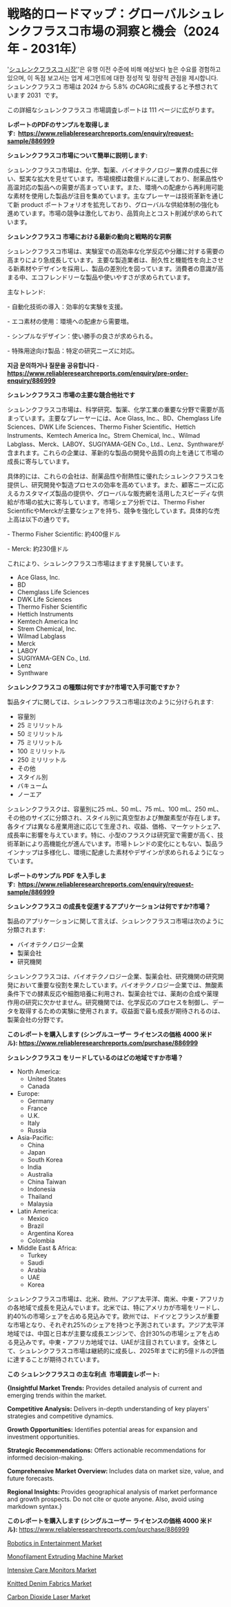 <p><h1>戦略的ロードマップ：グローバルシュレンクフラスコ市場の洞察と機会（2024年 - 2031年）</h1></p><p>'<a href="https://www.reliableresearchreports.com/schlenk-flasks-r886999?utm_campaign=107&utm_medium=36&utm_source=Github&utm_content=ia&utm_term=22102024&utm_id=schlenk-flasks">シュレンクフラスコ 시장'</a>'은 유행 이전 수준에 비해 예상보다 높은 수요를 경험하고 있으며, 이 독점 보고서는 업계 세그먼트에 대한 정성적 및 정량적 관점을 제시합니다. シュレンクフラスコ 市場は 2024 から 5.8% のCAGRに成長すると予想されています 2031&nbsp; です。</p>
<p>この詳細なシュレンクフラスコ 市場調査レポートは 111 ページに広がります。</p>
<p><strong>レポートのPDFのサンプルを取得します</strong><strong>:&nbsp;&nbsp;<a href="https://www.reliableresearchreports.com/enquiry/request-sample/886999?utm_campaign=107&utm_medium=36&utm_source=Github&utm_content=ia&utm_term=22102024&utm_id=schlenk-flasks">https://www.reliableresearchreports.com/enquiry/request-sample/886999</a></strong></p>
<p><strong>シュレンクフラスコ市場について簡単に説明します:</strong></p>
<p><p>シュレンクフラスコ市場は、化学、製薬、バイオテクノロジー業界の成長に伴い、堅実な拡大を見せています。市場規模は数億ドルに達しており、耐薬品性や高温対応の製品への需要が高まっています。また、環境への配慮から再利用可能な素材を使用した製品が注目を集めています。主なプレーヤーは技術革新を通じて新 product ポートフォリオを拡充しており、グローバルな供給体制の強化も進めています。市場の競争は激化しており、品質向上とコスト削減が求められています。</p></p>
<p><strong>シュレンクフラスコ 市場における最新の動向と戦略的な洞察</strong></p>
<p><p>シュレンクフラスコ市場は、実験室での高効率な化学反応や分離に対する需要の高まりにより急成長しています。主要な製造業者は、耐久性と機能性を向上させる新素材やデザインを採用し、製品の差別化を図っています。消費者の意識が高まる中、エコフレンドリーな製品や使いやすさが求められています。</p><p>主なトレンド:</p><p>- 自動化技術の導入：効率的な実験を支援。</p><p>- エコ素材の使用：環境への配慮から需要増。</p><p>- シンプルなデザイン：使い勝手の良さが求められる。</p><p>- 特殊用途向け製品：特定の研究ニーズに対応。</p></p>
<p><strong>지금 문의하거나 질문을 공유합니다</strong><strong>&nbsp;</strong>-<strong><a href="https://www.reliableresearchreports.com/enquiry/pre-order-enquiry/886999?utm_campaign=107&utm_medium=36&utm_source=Github&utm_content=ia&utm_term=22102024&utm_id=schlenk-flasks">https://www.reliableresearchreports.com/enquiry/pre-order-enquiry/886999</a></strong></p>
<p><strong>シュレンクフラスコ 市場の主要な競合他社です</strong></p>
<p><p>シュレンクフラスコ市場は、科学研究、製薬、化学工業の重要な分野で需要が高まっています。主要なプレーヤーには、Ace Glass, Inc.、BD、Chemglass Life Sciences、DWK Life Sciences、Thermo Fisher Scientific、Hettich Instruments、Kemtech America Inc。Strem Chemical, Inc.、Wilmad Labglass、Merck、LABOY、SUGIYAMA-GEN Co., Ltd.、Lenz、Synthwareが含まれます。これらの企業は、革新的な製品の開発や品質の向上を通じて市場の成長に寄与しています。</p><p>具体的には、これらの会社は、耐薬品性や耐熱性に優れたシュレンクフラスコを提供し、研究開発や製造プロセスの効率を高めています。また、顧客ニーズに応えるカスタマイズ製品の提供や、グローバルな販売網を活用したスピーディな供給が市場の拡大に寄与しています。市場シェア分析では、Thermo Fisher ScientificやMerckが主要なシェアを持ち、競争を強化しています。具体的な売上高は以下の通りです。 </p><p>- Thermo Fisher Scientific: 約400億ドル</p><p>- Merck: 約230億ドル</p><p>これにより、シュレンクフラスコ市場はますます発展しています。</p></p>
<p><ul><li>Ace Glass, Inc.</li><li>BD</li><li>Chemglass Life Sciences</li><li>DWK Life Sciences</li><li>Thermo Fisher Scientific</li><li>Hettich Instruments</li><li>Kemtech America Inc</li><li>Strem Chemical, Inc.</li><li>Wilmad Labglass</li><li>Merck</li><li>LABOY</li><li>SUGIYAMA-GEN Co., Ltd.</li><li>Lenz</li><li>Synthware</li></ul></p>
<p><strong>シュレンクフラスコ の種類は何ですか?市場で入手可能ですか？</strong></p>
<p>製品タイプに関しては、シュレンクフラスコ市場は次のように分けられます:</p>
<p><ul><li>容量別</li><li>25 ミリリットル</li><li>50 ミリリットル</li><li>75 ミリリットル</li><li>100 ミリリットル</li><li>250 ミリリットル</li><li>その他</li><li>スタイル別</li><li>バキューム</li><li>ノーエア</li></ul></p>
<p><p>シュレンクフラスクは、容量別に25 mL、50 mL、75 mL、100 mL、250 mL、その他のサイズに分類され、スタイル別に真空型および無酸素型が存在します。各タイプは異なる産業用途に応じて生産され、収益、価格、マーケットシェア、成長率に影響を与えています。特に、小型のフラスクは研究室で需要が高く、技術革新により高機能化が進んでいます。市場トレンドの変化にともない、製品ラインナップは多様化し、環境に配慮した素材やデザインが求められるようになっています。</p></p>
<p><strong>レポートのサンプル PDF を入手します:&nbsp;</strong><strong>&nbsp;<a href="https://www.reliableresearchreports.com/enquiry/request-sample/886999?utm_campaign=107&utm_medium=36&utm_source=Github&utm_content=ia&utm_term=22102024&utm_id=schlenk-flasks">https://www.reliableresearchreports.com/enquiry/request-sample/886999</a></strong></p>
<p><strong>シュレンクフラスコ の成長を促進するアプリケーションは何ですか?市場？</strong></p>
<p>製品のアプリケーションに関して言えば、シュレンクフラスコ市場は次のように分類されます:</p>
<p><ul><li>バイオテクノロジー企業</li><li>製薬会社</li><li>研究機関</li></ul></p>
<p><p>シュレンクフラスコは、バイオテクノロジー企業、製薬会社、研究機関の研究開発において重要な役割を果たしています。バイオテクノロジー企業では、無酸素条件下での酵素反応や細胞培養に利用され、製薬会社では、薬剤の合成や薬理作用の研究に欠かせません。研究機関では、化学反応のプロセスを制御し、データを取得するための実験に使用されます。収益面で最も成長が期待されるのは、製薬会社の分野です。</p></p>
<p><strong>このレポートを購入します (シングルユーザー ライセンスの価格 4000 米ドル):</strong><strong>&nbsp;<a href="https://www.reliableresearchreports.com/purchase/886999?utm_campaign=107&utm_medium=36&utm_source=Github&utm_content=ia&utm_term=22102024&utm_id=schlenk-flasks">https://www.reliableresearchreports.com/purchase/886999</a></strong></p>
<p><strong>シュレンクフラスコ をリードしているのはどの地域ですか市場？</strong></p>
<p><ul>
    <li>
        North America:
        <ul>
            <li>United States</li>
            <li>Canada</li>
        </ul>
    </li>
    <li>
        Europe:
        <ul>
            <li>Germany</li>
            <li>France</li>
            <li>U.K.</li>
            <li>Italy</li>
            <li>Russia</li>
        </ul>
    </li>
    <li>
        Asia-Pacific:
        <ul>
            <li>China</li>
            <li>Japan</li>
            <li>South Korea</li>
            <li>India</li>
            <li>Australia</li>
            <li>China Taiwan</li>
            <li>Indonesia</li>
            <li>Thailand</li>
            <li>Malaysia</li>
        </ul>
    </li>
    <li>
        Latin America:
        <ul>
            <li>Mexico</li>
            <li>Brazil</li>
            <li>Argentina Korea</li>
            <li>Colombia</li>
        </ul>
    </li>
    <li>
        Middle East & Africa:
        <ul>
            <li>Turkey</li>
            <li>Saudi</li>
            <li>Arabia</li>
            <li>UAE</li>
            <li>Korea</li>
        </ul>
    </li>
    </ul></p>
<p><p>シュレンクフラスコ市場は、北米、欧州、アジア太平洋、南米、中東・アフリカの各地域で成長を見込んでいます。北米では、特にアメリカが市場をリードし、約40%の市場シェアを占める見込みです。欧州では、ドイツとフランスが重要な市場となり、それぞれ25%のシェアを持つと予測されています。アジア太平洋地域では、中国と日本が主要な成長エンジンで、合計30%の市場シェアを占める見込みです。中東・アフリカ地域では、UAEが注目されています。全体として、シュレンクフラスコ市場は継続的に成長し、2025年までに約5億ドルの評価に達することが期待されています。</p></p>
<p><strong>この シュレンクフラスコ の主な利点&nbsp; 市場調査レポート:</strong></p>
<p><strong>{Insightful Market Trends:</strong> Provides detailed analysis of current and emerging trends within the market.</p>
<p><strong>Competitive Analysis:</strong> Delivers in-depth understanding of key players' strategies and competitive dynamics.</p>
<p><strong>Growth Opportunities:</strong> Identifies potential areas for expansion and investment opportunities.</p>
<p><strong>Strategic Recommendations:</strong> Offers actionable recommendations for informed decision-making.</p>
<p><strong>Comprehensive Market Overview: </strong>Includes data on market size, value, and future forecasts.</p>
<p><strong>Regional Insights: </strong>Provides geographical analysis of market performance and growth prospects. Do not cite or quote anyone. Also, avoid using markdown syntax.}</p>
<p><strong>このレポートを購入します (シングルユーザー ライセンスの価格 4000 米ドル):&nbsp;</strong><a href="https://www.reliableresearchreports.com/purchase/886999?utm_campaign=107&utm_medium=36&utm_source=Github&utm_content=ia&utm_term=22102024&utm_id=schlenk-flasks">https://www.reliableresearchreports.com/purchase/886999</a></p>
<p><p><a href="https://issuu.com/reportprime-2/docs/robotics-in-entertainment-market-si_2bf8d28c034724?utm_campaign=107&utm_medium=36&utm_source=Github&utm_content=ia&utm_term=22102024&utm_id=schlenk-flasks">Robotics in Entertainment Market</a></p><p><a href="https://github.com/delorasywf/Market-Research-Report-List-1/blob/main/monofilament-extruding-machine-market.md?utm_campaign=107&utm_medium=36&utm_source=Github&utm_content=ia&utm_term=22102024&utm_id=schlenk-flasks">Monofilament Extruding Machine Market</a></p><p><a href="https://www.linkedin.com/pulse/intensive-care-monitors-market-revolution-size-share-8zkoc?utm_campaign=107&utm_medium=36&utm_source=Github&utm_content=ia&utm_term=22102024&utm_id=schlenk-flasks">Intensive Care Monitors Market</a></p><p><a href="https://github.com/KejsiLoshi121/Market-Research-Report-List-1/blob/main/knitted-denim-fabrics-market.md?utm_campaign=107&utm_medium=36&utm_source=Github&utm_content=ia&utm_term=22102024&utm_id=schlenk-flasks">Knitted Denim Fabrics Market</a></p><p><a href="https://issuu.com/reportprime-2/docs/carbon-dioxide-laser-market-size-20_5fcf104ad6f873?utm_campaign=107&utm_medium=36&utm_source=Github&utm_content=ia&utm_term=22102024&utm_id=schlenk-flasks">Carbon Dioxide Laser Market</a></p></p>
<p>&nbsp;</p>